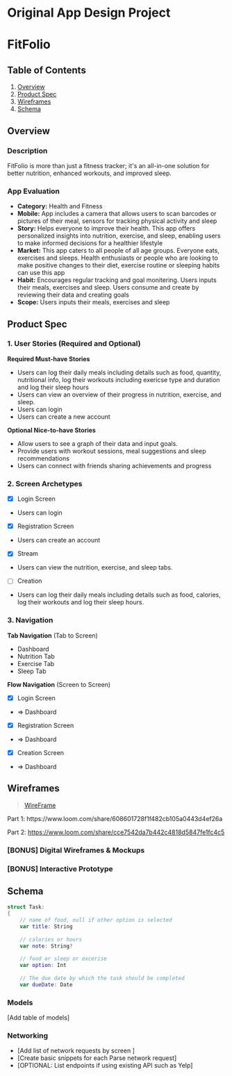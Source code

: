 Original App Design Project 
===

# FitFolio

## Table of Contents

1. [Overview](#Overview)
2. [Product Spec](#Product-Spec)
3. [Wireframes](#Wireframes)
4. [Schema](#Schema)

## Overview

### Description

FitFolio is more than just a fitness tracker; it's an all-in-one solution for better nutrition, enhanced workouts, and improved sleep.


### App Evaluation

- **Category:** Health and Fitness
- **Mobile:**  App includes a camera that allows users to scan barcodes or pictures of their meal, sensors for tracking physical activity and sleep 
- **Story:** Helps everyone to improve their health. This app offers personalized insights into nutrition, exercise, and sleep, enabling users to make informed decisions for a healthier lifestyle
- **Market:** This app caters to all people of all age groups. Everyone eats, exercises and sleeps. Health enthusiasts or people who are looking to make positive changes to their diet, exercise routine or sleeping habits can use this app
- **Habit:** Encourages regular tracking and goal monitering. Users inputs their meals, exercises and sleep. Users consume and create by reviewing their data and creating goals
- **Scope:** Users inputs their meals, exercises and sleep

## Product Spec

### 1. User Stories (Required and Optional)

**Required Must-have Stories**

* Users can log their daily meals including details such as food, quantity, nutritional info, log their workouts including exericse type and duration and log their sleep hours
* Users can view an overview of their progress in nutrition, exercise, and sleep.
* Users can login
* Users can create a new account

**Optional Nice-to-have Stories**

* Allow users to see a graph of their data and input goals.
* Provide users with workout sessions, meal suggestions and sleep recommendations 
* Users can connect with friends sharing achievements and progress

### 2. Screen Archetypes

- [x] Login Screen
* Users can login

- [x] Registration Screen
* Users can create an account

- [x] Stream
* Users can view the nutrition, exercise, and sleep tabs.

- [ ] Creation
* Users can log their daily meals including details such as food, calories, log their workouts  and log their sleep hours.

### 3. Navigation

**Tab Navigation** (Tab to Screen)

* Dashboard 
* Nutrition Tab
* Exercise Tab
* Sleep Tab

**Flow Navigation** (Screen to Screen)

- [x] Login Screen
* => Dashboard

- [x] Registration Screen
* => Dashboard

- [x] Creation Screen
* => Dashboard
 
## Wireframes

<blockquote class="imgur-embed-pub" lang="en" data-id="GjNekJK"><a href="https://imgur.com/GjNekJK">WireFrame</a></blockquote>
Part 1:
https://www.loom.com/share/608601728f1f482cb105a0443d4ef26a

Part 2:
https://www.loom.com/share/cce7542da7b442c4818d5847fe1fc4c5
### [BONUS] Digital Wireframes & Mockups

### [BONUS] Interactive Prototype

## Schema 

```swift
struct Task: 
{
    // name of food, null if other option is selected
    var title: String
    
    // calories or hours
    var note: String?
    
    // food or sleep or excerise
    var option: Int
    
    // The due date by which the task should be completed
    var dueDate: Date
```

### Models

[Add table of models]

### Networking

- [Add list of network requests by screen ]
- [Create basic snippets for each Parse network request]
- [OPTIONAL: List endpoints if using existing API such as Yelp]
